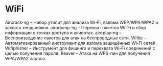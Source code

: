 # WiFi
Aircrack-ng – Набор утилит для анализа Wi-Fi, взлома WEP/WPA/WPA2 и захвата хендшейков.
airodump-ng – Перехват пакетов Wi-Fi и сбор информации о точках доступа и клиентах.
aireplay-ng – Воспроизведение пакетов для атак на беспроводные сети.
Wifite – Автоматизированный инструмент для взлома защищённых Wi-Fi сетей.
Wifiphisher – Инструмент для фишинга и перехвата Wi-Fi соединений с целью получения пароля.
Reaver – Атака на WPS-пин для получения WPA/WPA2 пароля.